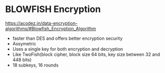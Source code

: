 # BLOWFISH Encryption
https://acodez.in/data-encryption-algorithms/#Blowfish_Encryption_Algorithm
* faster than DES and offers better encryption security
* Assymetric
* Uses a single key for both encryption and decryption
* Like TwoFish(block cipher, block size 64 bits, key size between 32 and 448 bits)
* 18 subkeys, 16 rounds
